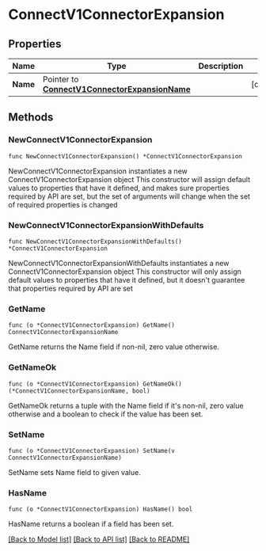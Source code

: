 # ConnectV1ConnectorExpansion

## Properties

Name | Type | Description | Notes
------------ | ------------- | ------------- | -------------
**Name** | Pointer to [**ConnectV1ConnectorExpansionName**](ConnectV1ConnectorExpansionName.md) |  | [optional] 

## Methods

### NewConnectV1ConnectorExpansion

`func NewConnectV1ConnectorExpansion() *ConnectV1ConnectorExpansion`

NewConnectV1ConnectorExpansion instantiates a new ConnectV1ConnectorExpansion object
This constructor will assign default values to properties that have it defined,
and makes sure properties required by API are set, but the set of arguments
will change when the set of required properties is changed

### NewConnectV1ConnectorExpansionWithDefaults

`func NewConnectV1ConnectorExpansionWithDefaults() *ConnectV1ConnectorExpansion`

NewConnectV1ConnectorExpansionWithDefaults instantiates a new ConnectV1ConnectorExpansion object
This constructor will only assign default values to properties that have it defined,
but it doesn't guarantee that properties required by API are set

### GetName

`func (o *ConnectV1ConnectorExpansion) GetName() ConnectV1ConnectorExpansionName`

GetName returns the Name field if non-nil, zero value otherwise.

### GetNameOk

`func (o *ConnectV1ConnectorExpansion) GetNameOk() (*ConnectV1ConnectorExpansionName, bool)`

GetNameOk returns a tuple with the Name field if it's non-nil, zero value otherwise
and a boolean to check if the value has been set.

### SetName

`func (o *ConnectV1ConnectorExpansion) SetName(v ConnectV1ConnectorExpansionName)`

SetName sets Name field to given value.

### HasName

`func (o *ConnectV1ConnectorExpansion) HasName() bool`

HasName returns a boolean if a field has been set.


[[Back to Model list]](../README.md#documentation-for-models) [[Back to API list]](../README.md#documentation-for-api-endpoints) [[Back to README]](../README.md)


